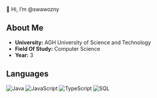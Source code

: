 👋 Hi, I’m @swawozny

## About Me
- **University:** AGH University of Science and Technology
- **Field Of Study:** Computer Science
- **Year:** 3

## Languages
![Java](https://img.shields.io/badge/-Java-000?&logo=Java&logoColor=red)
![JavaScript](https://img.shields.io/badge/-JavaScript-000?&logo=JavaScript&logoColor=ddc508)
![TypeScript](https://img.shields.io/badge/-TypeScript-000?&logo=TypeScript&logoColor=ddc508)
![SQL](https://img.shields.io/badge/-SQL-000?&logo=MySQL&logoColor=4479A1)
